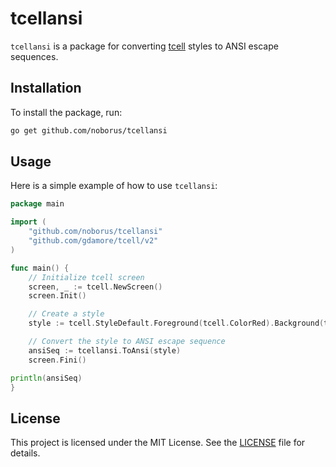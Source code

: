 # tcellansi

`tcellansi` is a package for converting [tcell](https://github.com/gdamore/tcell) styles to ANSI escape sequences.

## Installation

To install the package, run:

```sh
go get github.com/noborus/tcellansi
```

## Usage

Here is a simple example of how to use `tcellansi`:

```go
package main

import (
    "github.com/noborus/tcellansi"
    "github.com/gdamore/tcell/v2"
)

func main() {
    // Initialize tcell screen
    screen, _ := tcell.NewScreen()
    screen.Init()

    // Create a style
    style := tcell.StyleDefault.Foreground(tcell.ColorRed).Background(tcell.ColorBlack)

    // Convert the style to ANSI escape sequence
    ansiSeq := tcellansi.ToAnsi(style)
    screen.Fini()

println(ansiSeq)
}
```

## License

This project is licensed under the MIT License. See the [LICENSE](LICENSE) file for details.